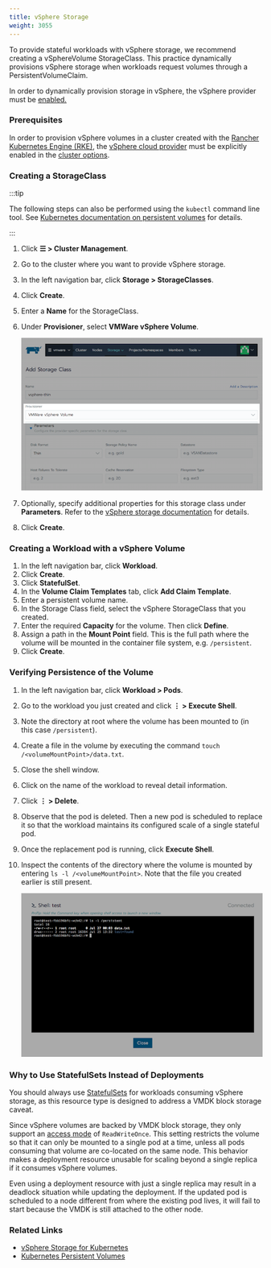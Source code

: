 ```yaml
---
title: vSphere Storage
weight: 3055
---
```


To provide stateful workloads with vSphere storage, we recommend creating a vSphereVolume StorageClass. This practice dynamically provisions vSphere storage when workloads request volumes through a PersistentVolumeClaim.

In order to dynamically provision storage in vSphere, the vSphere provider must be [enabled.](../../../../../pages-for-subheaders/vsphere-cloud-provider.md)


### Prerequisites

In order to provision vSphere volumes in a cluster created with the [Rancher Kubernetes Engine (RKE)](../../../../../pages-for-subheaders/launch-kubernetes-with-rancher.md), the [vSphere cloud provider](https://rancher.com/docs/rke/latest/en/config-options/cloud-providers/vsphere) must be explicitly enabled in the [cluster options](../../../../../reference-guides/cluster-configuration/rancher-server-configuration/rke1-cluster-configuration.md).

### Creating a StorageClass

:::tip

The following steps can also be performed using the `kubectl` command line tool. See [Kubernetes documentation on persistent volumes](https://kubernetes.io/docs/concepts/storage/persistent-volumes/) for details.

:::

1. Click **☰ > Cluster Management**.
1. Go to the cluster where you want to provide vSphere storage.
1. In the left navigation bar, click **Storage > StorageClasses**.
1. Click **Create**.
3. Enter a **Name** for the StorageClass.
4. Under **Provisioner**, select **VMWare vSphere Volume**.

    ![](/img/vsphere-storage-class.png)

5. Optionally, specify additional properties for this storage class under **Parameters**. Refer to the [vSphere storage documentation](https://vmware.github.io/vsphere-storage-for-kubernetes/documentation/storageclass.html) for details.
5. Click **Create**.

### Creating a Workload with a vSphere Volume

1. In the left navigation bar, click **Workload**.
1. Click **Create**.
1. Click **StatefulSet**.
1. In the **Volume Claim Templates** tab, click **Add Claim Template**.
1. Enter a persistent volume name.
1. In the Storage Class field, select the vSphere StorageClass that you created.
6. Enter the required **Capacity** for the volume. Then click **Define**.
7. Assign a path in the **Mount Point** field. This is the full path where the volume will be mounted in the container file system, e.g. `/persistent`.
8. Click **Create**.

### Verifying Persistence of the Volume

1. In the left navigation bar, click **Workload > Pods**.
1. Go to the workload you just created and click **⋮ > Execute Shell**.
2. Note the directory at root where the volume has been mounted to (in this case `/persistent`).
3. Create a file in the volume by executing the command `touch /<volumeMountPoint>/data.txt`.
4. Close the shell window.
5. Click on the name of the workload to reveal detail information.
7. Click **⋮ > Delete**.
8. Observe that the pod is deleted. Then a new pod is scheduled to replace it so that the workload maintains its configured scale of a single stateful pod.
9. Once the replacement pod is running, click **Execute Shell**.
10. Inspect the contents of the directory where the volume is mounted by entering `ls -l /<volumeMountPoint>`. Note that the file you created earlier is still present.

    ![workload-persistent-data](/img/workload-persistent-data.png)

### Why to Use StatefulSets Instead of Deployments

You should always use [StatefulSets](https://kubernetes.io/docs/concepts/workloads/controllers/statefulset/) for workloads consuming vSphere storage, as this resource type is designed to address a VMDK block storage caveat.

Since vSphere volumes are backed by VMDK block storage, they only support an [access mode](https://kubernetes.io/docs/concepts/storage/persistent-volumes/#persistentvolumeclaims) of `ReadWriteOnce`. This setting restricts the volume so that it can only be mounted to a single pod at a time, unless all pods consuming that volume are co-located on the same node. This behavior makes a deployment resource unusable for scaling beyond a single replica if it consumes vSphere volumes.

Even using a deployment resource with just a single replica may result in a deadlock situation while updating the deployment. If the updated pod is scheduled to a node different from where the existing pod lives, it will fail to start because the VMDK is still attached to the other node.

### Related Links

- [vSphere Storage for Kubernetes](https://vmware.github.io/vsphere-storage-for-kubernetes/documentation/)
- [Kubernetes Persistent Volumes](https://kubernetes.io/docs/concepts/storage/persistent-volumes/)

